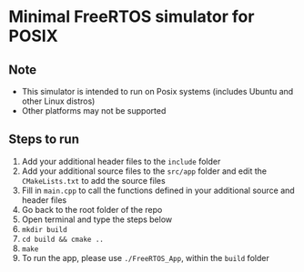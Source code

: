 # Minimal FreeRTOS simulator for POSIX

## Note 
- This simulator is intended to run on Posix systems (includes Ubuntu and other Linux distros)
- Other platforms may not be supported
  
## Steps to run
1. Add your additional header files to the `include` folder
2. Add your additional source files to the `src/app` folder and edit the `CMakeLists.txt` to add the source files
3. Fill in `main.cpp` to call the functions defined in your additional source and header files
4. Go back to the root folder of the repo
5. Open terminal and type the steps below 
6. `mkdir build`
7. `cd build && cmake ..`
8. `make`
9.  To run the app, please use `./FreeRTOS_App`, within the `build` folder